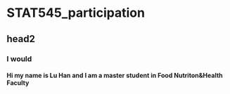 # STAT545_participation
## head2
### I would
#### Hi my name is Lu Han and I am a master student in Food Nutriton&Health Faculty

